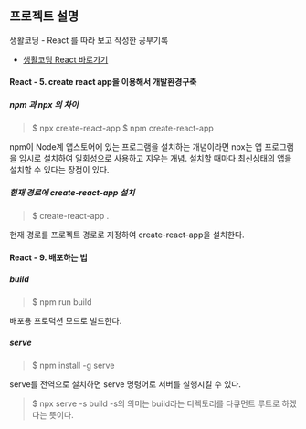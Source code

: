 
## 프로젝트 설명
생활코딩 - React 를 따라 보고 작성한 공부기록
- <a href="https://opentutorials.org/module/4058">생활코딩 React 바로가기</a>
  
  
#### React - 5. create react app을 이용해서 개발환경구축

##### npm 과 npx 의 차이
>$ npx create-react-app
>$ npm create-react-app

npm이 Node계 앱스토어에 있는 프로그램을 설치하는 개념이라면
npx는 앱 프로그램을 임시로 설치하여 일회성으로 사용하고 지우는 개념. 
설치할 때마다 최신상태의 앱을 설치할 수 있다는 장점이 있다.

##### 현재 경로에 create-react-app 설치
>$ create-react-app .

현재 경로를 프로젝트 경로로 지정하여 create-react-app을 설치한다.


#### React - 9. 배포하는 법

##### build
>$ npm run build

배포용 프로덕션 모드로 빌드한다.

##### serve
>$ npm install -g serve

serve를 전역으로 설치하면 serve 명령어로 서버를 실행시킬 수 있다.

>$ npx serve -s build
-s의 의미는 build라는 디렉토리를 다큐먼트 루트로 하겠다는 뜻이다.
